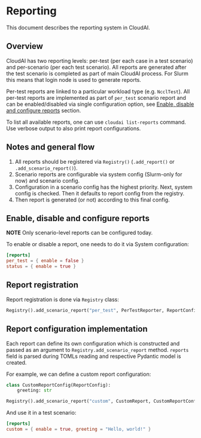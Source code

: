 # Reporting
This document describes the reporting system in CloudAI.


## Overview
CloudAI has two reporting levels: per-test (per each case in a test scenario) and per-scenario (per each test scenario). All reports are generated after the test scenario is completed as part of main CloudAI process. For Slurm this means that login node is used to generate reports.

Per-test reports are linked to a particular workload type (e.g. `NcclTest`). All per-test reports are implemented as part of `per_test` scenario report and can be enabled/disabled via single configuration option, see [Enable, disable and configure reports](#enable-disable-and-configure-reports) section.

To list all available reports, one can use `cloudai list-reports` command. Use verbose output to also print report configurations.


## Notes and general flow
1. All reports should be registered via `Registry()` (`.add_report()` or `.add_scenario_report()`).
1. Scenario reports are configurable via system config (Slurm-only for now) and scenario config.
1. Configuration in a scenario config has the highest priority. Next, system config is checked. Then it defaults to report config from the registry.
1. Then report is generated (or not) according to this final config.


## Enable, disable and configure reports
**NOTE** Only scenario-level reports can be configured today.

To enable or disable a report, one needs to do it via System configuration:
```toml
[reports]
per_test = { enable = false }
status = { enable = true }
```


## Report registration
Report registration is done via `Registry` class:

```python
Registry().add_scenario_report("per_test", PerTestReporter, ReportConfig(enable=True))
```


## Report configuration implementation
Each report can define its own configuration which is constructed and passed as an argument to `Registry.add_scenario_report` method. `reports` field is parsed during TOMLs reading and respective Pydantic model is created.

For example, we can define a custom report configuration:
```python
class CustomReportConfig(ReportConfig):
    greeting: str
```

```python
Registry().add_scenario_report("custom", CustomReport, CustomReportConfig(greeting="default value"))
```

And use it in a test scenario:
```toml
[reports]
custom = { enable = true, greeting = "Hello, world!" }
```
